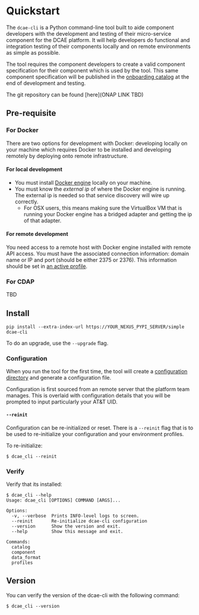 # Quickstart

The `dcae-cli` is a Python command-line tool built to aide component developers with the development and testing of their micro-service component for the DCAE platform.  It will help developers do functional and integration testing of their components locally and on remote environments as simple as possible.

The tool requires the component developers to create a valid component specification for their component which is used by the tool.  This same component specification will be published in the [onboarding catalog](../../glossary#onboarding-catalog) at the end of development and testing.

The git repository can be found [here](ONAP LINK TBD)

## Pre-requisite

### For Docker

There are two options for development with Docker: developing locally on your machine which requires Docker to be installed and developing remotely by deploying onto remote infrastructure.

#### For local development

* You must install [Docker engine](https://docs.docker.com/engine/installation/) locally on your machine.
* You must know the *external ip* of where the Docker engine is running.  The external ip is needed so that service discovery will wire up correctly.
    - For OSX users, this means making sure the VirtualBox VM that is running your Docker engine has a bridged adapter and getting the ip of that adapter.

#### For remote development

You need access to a remote host with Docker engine installed with remote API access.  You must have the associated connection information: domain name or IP and port (should be either 2375 or 2376).  This information should be set in [an active profile](walkthrough.md#setting-profile).

### For CDAP

TBD

## Install

```
pip install --extra-index-url https://YOUR_NEXUS_PYPI_SERVER/simple dcae-cli
```

To do an upgrade, use the `--upgrade` flag.

### Configuration

When you run the tool for the first time, the tool will create a [configuration directory](http://click.pocoo.org/5/api/#click.get_app_dir) and generate a configuration file.

Configuration is first sourced from an remote server that the platform team manages.  This is overlaid with configuration details that you will be prompted to input particularly your AT&T UID.

#### `--reinit`

Configuration can be re-initialized or reset.  There is a `--reinit` flag that is to be used to re-initialize your configuration and your environment profiles.

To re-initialize:

```
$ dcae_cli --reinit
```

### Verify

Verify that its installed:

```
$ dcae_cli --help
Usage: dcae_cli [OPTIONS] COMMAND [ARGS]...

Options:
  -v, --verbose  Prints INFO-level logs to screen.
  --reinit       Re-initialize dcae-cli configuration
  --version      Show the version and exit.
  --help         Show this message and exit.

Commands:
  catalog
  component
  data_format
  profiles
```
## Version

You can verify the version of the dcae-cli with the following command:

```
$ dcae_cli --version
```
